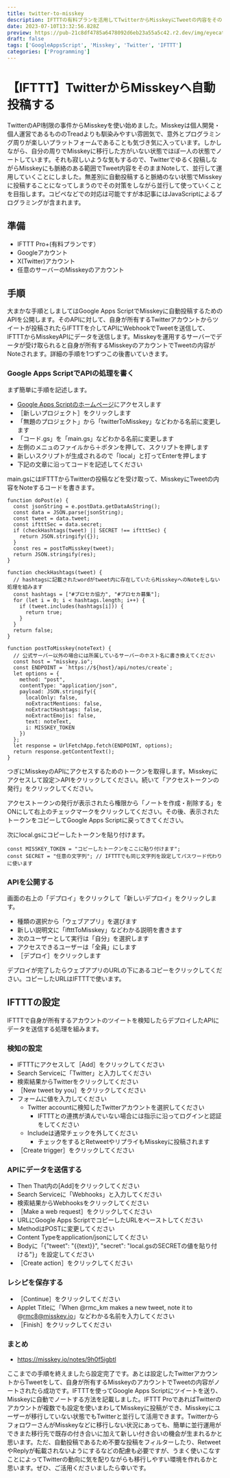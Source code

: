 ```yaml
---
title: twitter-to-misskey
description: IFTTTの有料プランを活用してTwitterからMisskeyにTweetの内容をそのままノートする方法を記載しております。
date: 2023-07-10T13:32:56.828Z
preview: https://pub-21c8df4785a6478092d6eb23a55a5c42.r2.dev/img/eyecatch/twiToMisskeyEyecatch.webp
draft: false
tags: ['GoogleAppsScript', 'Misskey', 'Twitter', 'IFTTT']
categories: ['Programming']
---
```


# 【IFTTT】TwitterからMisskeyへ自動投稿する

TwitterのAPI制限の事件からMisskeyを使い始めました。Misskeyは個人開発・個人運営であるもののTreadよりも馴染みやすい雰囲気で、意外とプログラミング周りが楽しいプラットフォームであることも気づき気に入っています。しかしながら、自分の周りでMisskeyに移行した方がいない状態でほぼ一人の状態でノートしています。それも寂しいような気もするので、Twitterでゆるく投稿しながらMisskeyにも脈絡のある範囲でTweet内容をそのままNoteして、並行して運用していくことにしました。無差別に自動投稿すると脈絡のない状態でMisskeyに投稿することになってしまうのでその対策をしながら並行して使っていくことを目指します。コピペなどでの対応は可能ですが本記事にはJavaScriptによるプログラミングが含まれます。

## 準備

* IFTTT Pro+(有料プランです）
* Googleアカウント
* X(Twitter)アカウント
* 任意のサーバーのMisskeyのアカウント

## 手順

大まかな手順としましてはGoogle Apps ScriptでMisskeyに自動投稿するためのAPIを公開します。そのAPIに対して、自身が所有するTwitterアカウントからツイートが投稿されたらIFTTTを介してAPIにWebhookでTweetを送信して、IFTTTからMisskeyAPIにデータを送信します。Misskeyを運用するサーバーでデータが受け取られると自身が所有するMisskeyのアカウントでTweetの内容がNoteされます。詳細の手順を1つずつこの後書いていきます。

### Google Apps ScriptでAPIの処理を書く

まず簡単に手順を記述します。

* [Google Apps Scriptのホームページ](https://script.google.com)にアクセスします
* ［新しいプロジェクト］をクリックします
* 「無題のプロジェクト」から「twitterToMisskey」などわかる名前に変更します
* 「コード.gs」を「main.gs」などわかる名前に変更します
* 左側のメニュのファイルから＋ボタンを押して、スクリプトを押します
* 新しいスクリプトが生成されるので「local」と打ってEnterを押します
* 下記の文章に沿ってコードを記述してください

main.gsにはIFTTTからTwitterの投稿などを受け取って、MisskeyにTweetの内容をNoteするコードを書きます。

```
function doPost(e) {
  const jsonString = e.postData.getDataAsString();
  const data = JSON.parse(jsonString);
  const tweet = data.tweet;
  const iftttSec = data.secret;
  if (checkHashtags(tweet) || SECRET !== iftttSec) {
    return JSON.stringify({});
  }
  const res = postToMisskey(tweet);
  return JSON.stringify(res);
}

function checkHashtags(tweet) {
  // hashtagsに記載されたwordがtweet内に存在していたらMisskeyへのNoteをしない処理を組みます
  const hashtags = ["#プロセカ協力", "#プロセカ募集"];
  for (let i = 0; i < hashtags.length; i++) {
    if (tweet.includes(hashtags[i])) {
      return true;
    }
  }
  return false;
}

function postToMisskey(noteText) {
  // 公式サーバー以外の場合には所属しているサーバーのホスト名に書き換えてください
  const host = "misskey.io";
  const ENDPOINT = `https://${host}/api/notes/create`;
  let options = {
    method: "post",
    contentType: "application/json",
    payload: JSON.stringify({
      localOnly: false,
      noExtractMentions: false,
      noExtractHashtags: false,
      noExtractEmojis: false,
      text: noteText,
      i: MISSKEY_TOKEN
    })
  };
  let response = UrlFetchApp.fetch(ENDPOINT, options);
  return response.getContentText();
}
```

つぎにMisskeyのAPIにアクセスするためのトークンを取得します。Misskeyにアクセスして設定＞APIをクリックしてください。続いて「アクセストークンの発行」をクリックしてください。

アクセストークンの発行が表示されたら権限から「ノートを作成・削除する」をONにして右上のチェックマークをクリックしてください。その後、表示されたトークンをコピーしてGoogle Apps Scriptに戻ってきてください。

次にlocal.gsにコピーしたトークンを貼り付けます。

```
const MISSKEY_TOKEN = "コピーしたトークンをここに貼り付けます";
const SECRET = "任意の文字列"; // IFTTTでも同じ文字列を設定してパスワード代わりに使います
```

### APIを公開する

画面の右上の「デプロイ」をクリックして「新しいデプロイ」をクリックします。

* 種類の選択から「ウェブアプリ」を選びます
* 新しい説明文に「iftttToMisskey」などわかる説明を書きます
* 次のユーザーとして実行は「自分」を選択します
* アクセスできるユーザーは「全員」にします
* ［デプロイ］をクリックします

デプロイが完了したらウェブアプリのURLの下にあるコピーをクリックしてください。コピーしたURLはIFTTTで使います。

## IFTTTの設定

IFTTTで自身が所有するアカウントのツイートを検知したらデプロイしたAPIにデータを送信する処理を組みます。

### 検知の設定

* IFTTTにアクセスして［Add］をクリックしてください
* Search Serviceに「Twitter」と入力してください
* 検索結果からTwitterをクリックしてください
* ［New tweet by you］をクリックしてください
* フォームに値を入力してください
  * Twitter accountに検知したTwitterアカウントを選択してください
    * IFTTTとの連携が済んでいない場合には指示に沿ってログインと認証をしてください
  * Includeは通常チェックを外してください
    * チェックをするとRetweetやリプライもMisskeyに投稿されます
* ［Create trigger］をクリックしてください

### APIにデータを送信する

* Then That内の[Add]をクリックしてください
* Search Serviceに「Webhooks」と入力してください
* 検索結果からWebhooksをクリックしてください
* ［Make a web request］をクリックしてください
* URLにGoogle Apps ScriptでコピーしたURLをペーストしてください
* MethodはPOSTに変更してください
* Content Typeをapplication/jsonにしてください
* Bodyに「{"tweet": "{{text}}", "secret": "local.gsのSECRETの値を貼り付ける"}」を設定してください
* ［Create action］をクリックしてください

### レシピを保存する

* ［Continue］をクリックしてください
* Applet Titleに「When @rmc_km makes a new tweet, note it to @<rmc8@misskey.io>」などわかる名前を入力してください
* ［Finish］をクリックしてください

### まとめ

* <https://misskey.io/notes/9h0f5igbtl>

ここまでの手順を終えましたら設定完了です。あとは設定したTwitterアカウントからTweetをして、自身が所有するMisskeyのアカウントでTweetの内容がノートされたら成功です。IFTTTを使ってGoogle Apps Scriptにツイートを送り、Misskeyに自動でノートする方法を記載しました。IFTTT ProであればTwitterのアカウントが複数でも設定を使いまわしてMisskeyに投稿ができ、Misskeyにユーザーが移行していない状態でもTwitterと並行して活用できます。TwitterからフォロワーさんがMisskeyなどに移行しない状況にあっても、簡単に並行運用ができまた移行先で既存の付き合いに加えて新しい付き合いの機会が生まれるかと思います。ただ、自動投稿であるため不要な投稿をフィルターしたり、RetweetやReplyが転載されないようにするなどの配慮も必要ですが、うまく使いこなすことによってTwitterの動向に気を配りながらも移行しやすい環境を作れるかと思います。ぜひ、ご活用くださいましたら幸いです。

